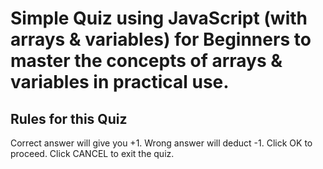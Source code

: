 # Simple Quiz using JavaScript (with arrays & variables) for Beginners to master the concepts of arrays & variables in practical use.

## Rules for this Quiz

Correct answer will give you +1.
Wrong answer will deduct -1.
Click OK to proceed.
Click CANCEL to exit the quiz.
